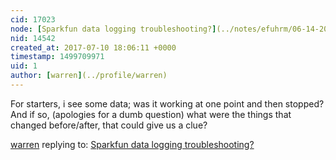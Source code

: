 ```yaml
---
cid: 17023
node: [Sparkfun data logging troubleshooting?](../notes/efuhrm/06-14-2017/sparkfun-data-logging-troubleshooting)
nid: 14542
created_at: 2017-07-10 18:06:11 +0000
timestamp: 1499709971
uid: 1
author: [warren](../profile/warren)
---
```


For starters, i see some data; was it working at one point and then stopped? And if so,
 (apologies for a dumb question) what were the things that changed before/after, that could give us a clue? 

[warren](../profile/warren) replying to: [Sparkfun data logging troubleshooting?](../notes/efuhrm/06-14-2017/sparkfun-data-logging-troubleshooting)

